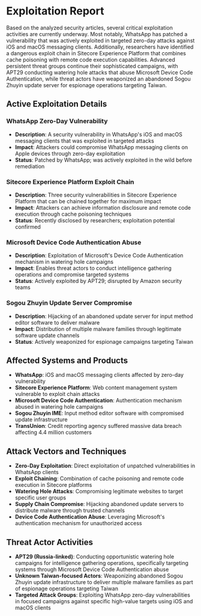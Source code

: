 # Exploitation Report

Based on the analyzed security articles, several critical exploitation activities are currently underway. Most notably, WhatsApp has patched a vulnerability that was actively exploited in targeted zero-day attacks against iOS and macOS messaging clients. Additionally, researchers have identified a dangerous exploit chain in Sitecore Experience Platform that combines cache poisoning with remote code execution capabilities. Advanced persistent threat groups continue their sophisticated campaigns, with APT29 conducting watering hole attacks that abuse Microsoft Device Code Authentication, while threat actors have weaponized an abandoned Sogou Zhuyin update server for espionage operations targeting Taiwan.

## Active Exploitation Details

### WhatsApp Zero-Day Vulnerability
- **Description**: A security vulnerability in WhatsApp's iOS and macOS messaging clients that was exploited in targeted attacks
- **Impact**: Attackers could compromise WhatsApp messaging clients on Apple devices through zero-day exploitation
- **Status**: Patched by WhatsApp; was actively exploited in the wild before remediation

### Sitecore Experience Platform Exploit Chain
- **Description**: Three security vulnerabilities in Sitecore Experience Platform that can be chained together for maximum impact
- **Impact**: Attackers can achieve information disclosure and remote code execution through cache poisoning techniques
- **Status**: Recently disclosed by researchers; exploitation potential confirmed

### Microsoft Device Code Authentication Abuse
- **Description**: Exploitation of Microsoft's Device Code Authentication mechanism in watering hole campaigns
- **Impact**: Enables threat actors to conduct intelligence gathering operations and compromise targeted systems
- **Status**: Actively exploited by APT29; disrupted by Amazon security teams

### Sogou Zhuyin Update Server Compromise
- **Description**: Hijacking of an abandoned update server for input method editor software to deliver malware
- **Impact**: Distribution of multiple malware families through legitimate software update channels
- **Status**: Actively weaponized for espionage campaigns targeting Taiwan

## Affected Systems and Products

- **WhatsApp**: iOS and macOS messaging clients affected by zero-day vulnerability
- **Sitecore Experience Platform**: Web content management system vulnerable to exploit chain attacks
- **Microsoft Device Code Authentication**: Authentication mechanism abused in watering hole campaigns
- **Sogou Zhuyin IME**: Input method editor software with compromised update infrastructure
- **TransUnion**: Credit reporting agency suffered massive data breach affecting 4.4 million customers

## Attack Vectors and Techniques

- **Zero-Day Exploitation**: Direct exploitation of unpatched vulnerabilities in WhatsApp clients
- **Exploit Chaining**: Combination of cache poisoning and remote code execution in Sitecore platforms
- **Watering Hole Attacks**: Compromising legitimate websites to target specific user groups
- **Supply Chain Compromise**: Hijacking abandoned update servers to distribute malware through trusted channels
- **Device Code Authentication Abuse**: Leveraging Microsoft's authentication mechanism for unauthorized access

## Threat Actor Activities

- **APT29 (Russia-linked)**: Conducting opportunistic watering hole campaigns for intelligence gathering operations, specifically targeting systems through Microsoft Device Code Authentication abuse
- **Unknown Taiwan-focused Actors**: Weaponizing abandoned Sogou Zhuyin update infrastructure to deliver multiple malware families as part of espionage operations targeting Taiwan
- **Targeted Attack Groups**: Exploiting WhatsApp zero-day vulnerabilities in focused campaigns against specific high-value targets using iOS and macOS clients